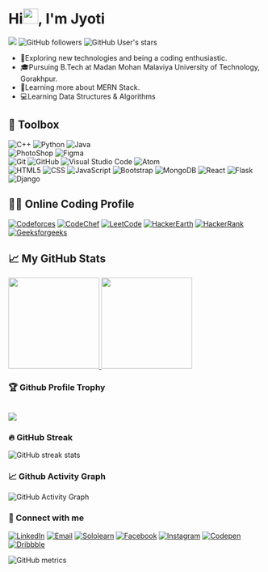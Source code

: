 <strong><h1>Hi<img src="https://raw.githubusercontent.com/MartinHeinz/MartinHeinz/master/wave.gif" width="30px">, I'm Jyoti</h1></strong>

![](https://komarev.com/ghpvc/?username=JyotiKumari2&color=red)
![GitHub followers](https://img.shields.io/github/followers/JyotiKumari2?style=social)
![GitHub User's stars](https://img.shields.io/github/stars/JyotiKumari2?style=social) 
 
- 🤔Exploring new technologies and being a coding enthusiastic. 
- 🎓Pursuing B.Tech at Madan Mohan Malaviya University of Technology, Gorakhpur.
- 🌱Learning more about MERN Stack. 
- 💻Learning Data Structures & Algorithms
 
## 🧰 Toolbox
  ![C++](https://img.shields.io/badge/-C++-333333?style=flat&logo=C%2B%2B&logoColor=00599C)
  ![Python](https://img.shields.io/badge/-Python-333333?style=flat&logo=python)
  ![Java](https://img.shields.io/badge/-Java-333333?style=flat&logo=Java&logoColor=007396)
  <br>
  ![PhotoShop](https://img.shields.io/badge/-Adobe%20Photoshop-333333?style=flat&logo=adobe-photoshop) 
  ![Figma](https://img.shields.io/badge/-Figma-333333?style=flat&logo=figma)
  <br>
  ![Git](https://img.shields.io/badge/-Git-333333?style=flat&logo=git)
  ![GitHub](https://img.shields.io/badge/-GitHub-333333?style=flat&logo=github)
  ![Visual Studio Code](https://img.shields.io/badge/-Visual%20Studio%20Code-333333?style=flat&logo=visual-studio-code&logoColor=007ACC)
  ![Atom](https://img.shields.io/badge/-Atom-333333?style=flat&logo=atom)
  <br>
  ![HTML5](https://img.shields.io/badge/-HTML5-333333?style=flat&logo=HTML5)
  ![CSS](https://img.shields.io/badge/-CSS-333333?style=flat&logo=CSS3&logoColor=1572B6)
  ![JavaScript](https://img.shields.io/badge/-JavaScript-333333?style=flat&logo=javascript)
  ![Bootstrap](https://img.shields.io/badge/-Bootstrap-333333?style=flat&logo=bootstrap&logoColor=563D7C)
  ![MongoDB](https://img.shields.io/badge/-MongoDB-333333?style=flat&logo=mongodb)
  ![React](https://img.shields.io/badge/-React-333333?style=flat&logo=react)
  ![Flask](https://img.shields.io/badge/-Flask-333333?style=flat&logo=flask)
  ![Django](https://img.shields.io/badge/-Django-333333?style=flat&logo=django)
  
## 👩‍💻 Online Coding Profile
   <a href="https://codeforces.com/profile/jyotikm1801"><img alt="Codeforces" src="https://img.shields.io/badge/Codeforces-black?style=flat-square&logo=codeforces"></a>
   <a href="https://www.codechef.com/users/jyotikm1801"><img alt="CodeChef" src="https://img.shields.io/badge/CodeChef-black?style=flat-square&logo=codechef"></a>
   <a href="https://leetcode.com/jyotikm1801/"><img alt="LeetCode" src="https://img.shields.io/badge/LeetCode-black?style=flat-square&logo=leetcode"></a>
   <a href="https://www.hackerearth.com/@jyoti1047"><img alt="HackerEarth" src="https://img.shields.io/badge/HackerEarth-black?style=flat-square&logo=hackerearth"></a>
   <a href=""><img alt="HackerRank" src="https://img.shields.io/badge/HackerRank-black?style=flat-square&logo=hackerrank"></a>
   <a href=""><img alt="Geeksforgeeks" src="https://img.shields.io/badge/GeeksforGeeks-black?style=flat-square&logo=geeksforgeeks"></a>
    

## &#x1f4c8; My GitHub Stats
<a href="https://github.com/JyotiKumari2">
  <img height="180em" src="https://github-readme-stats.vercel.app/api?username=JyotiKumari2&theme=dark&show_icons=true" />
  <img height="180em" src="https://github-readme-stats.vercel.app/api/top-langs/?username=JyotiKumari2&theme=dark&layout=compact" />
</a>


### 🏆 Github Profile Trophy
  <br>
  <img src="https://github-profile-trophy.vercel.app/?username=JyotiKumari2&theme=monokai&row=1&no-frame=true&no-bg=true/">
  
### 🔥 GitHub Streak
 
![GitHub streak stats](https://github-readme-streak-stats.herokuapp.com/?user=JyotiKumari2&theme=dark)

### 📈 Github Activity Graph
![GitHub Activity Graph](https://activity-graph.herokuapp.com/graph?username=JyotiKumari2&theme=dark)

  

### 🤝 Connect with me
<a href="https://www.linkedin.com/in/jyoti-kumari-34a4a01ab/"><img alt="LinkedIn" src="https://img.shields.io/badge/LinkedIn-black?style=flat-square&logo=linkedin"></a>
<a href="mailto:jyotikm1881@gmail.com"><img alt="Email" src="https://img.shields.io/badge/Email-black?style=flat-square&logo=gmail"></a> 
<a href="https://www.sololearn.com/profile/14680412"><img alt="Sololearn" src="https://img.shields.io/badge/SoloLearn-black?style=flat-square&logo=sololearn"></a>
<a href="https://www.facebook.com/jyotikumari1801/"><img alt="Facebook" src="https://img.shields.io/badge/Facebook-black?style=flat-square&logo=facebook"></a>
<a href="https://www.instagram.com/jyotikm1801/"><img alt="Instagram" src="https://img.shields.io/badge/Instagram-black?style=flat-square&logo=instagram"></a>
<a href="https://codepen.io/jyotikm1801"><img alt="Codepen" src="https://img.shields.io/badge/Codepen-black?style=flat-square&logo=codepen"></a>
<a href="https://dribbble.com/jyotikm1801"><img alt="Dribbble" src="https://img.shields.io/badge/Dribbble-black?style=flat-square&logo=dribbble"></a>

![GitHub metrics](https://metrics.lecoq.io/JyotiKumari2)
 

 
